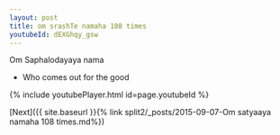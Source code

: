 ```yaml
---
layout: post
title: om srashTe namaha 108 times
youtubeId: dEXGhqy_gsw
---
```

 
 
Om Saphalodayaya nama 
 
 -  Who comes out for the good 
 
  
 
  
 
 
 
 
 
 


{% include youtubePlayer.html id=page.youtubeId %}
 
[Next]({{ site.baseurl }}{% link  split2/_posts/2015-09-07-Om satyaaya namaha 108 times.md%})
 
